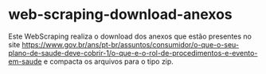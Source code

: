 # web-scraping-download-anexos

Este WebScraping realiza o download dos anexos que estão presentes no site https://www.gov.br/ans/pt-br/assuntos/consumidor/o-que-o-seu-plano-de-saude-deve-cobrir-1/o-que-e-o-rol-de-procedimentos-e-evento-em-saude e compacta os arquivos para o tipo zip.
